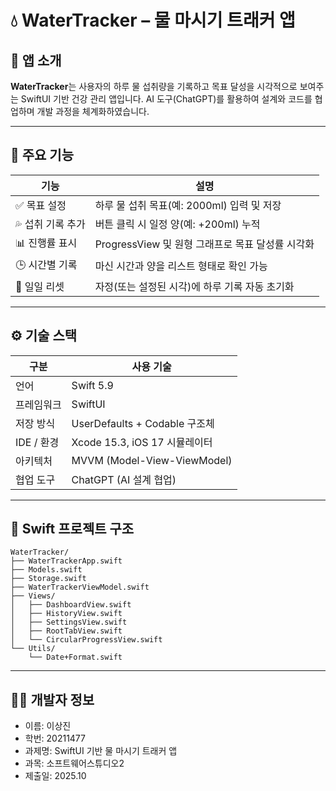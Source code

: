 # 💧 WaterTracker – 물 마시기 트래커 앱

## 📱 앱 소개
**WaterTracker**는 사용자의 하루 물 섭취량을 기록하고 목표 달성을 시각적으로 보여주는 SwiftUI 기반 건강 관리 앱입니다.
AI 도구(ChatGPT)를 활용하여 설계와 코드를 협업하며 개발 과정을 체계화하였습니다.

---
## 🎯 주요 기능
| 기능 | 설명 |
|------|------|
| ✅ 목표 설정 | 하루 물 섭취 목표(예: 2000ml) 입력 및 저장 |
| 💦 섭취 기록 추가 | 버튼 클릭 시 일정 양(예: +200ml) 누적 |
| 📊 진행률 표시 | ProgressView 및 원형 그래프로 목표 달성률 시각화 |
| 🕒 시간별 기록 | 마신 시간과 양을 리스트 형태로 확인 가능 |
| 🔁 일일 리셋 | 자정(또는 설정된 시각)에 하루 기록 자동 초기화 |

---
## ⚙️ 기술 스택
| 구분 | 사용 기술 |
|------|-------------|
| 언어 | Swift 5.9 |
| 프레임워크 | SwiftUI |
| 저장 방식 | UserDefaults + Codable 구조체 |
| IDE / 환경 | Xcode 15.3, iOS 17 시뮬레이터 |
| 아키텍처 | MVVM (Model-View-ViewModel) |
| 협업 도구 | ChatGPT (AI 설계 협업) |

---
## 🧩 Swift 프로젝트 구조
```
WaterTracker/
├── WaterTrackerApp.swift
├── Models.swift
├── Storage.swift
├── WaterTrackerViewModel.swift
├── Views/
│   ├── DashboardView.swift
│   ├── HistoryView.swift
│   ├── SettingsView.swift
│   ├── RootTabView.swift
│   └── CircularProgressView.swift
└── Utils/
    └── Date+Format.swift
```
---
## 👨‍💻 개발자 정보
- 이름: 이상진  
- 학번: 20211477  
- 과제명: SwiftUI 기반 물 마시기 트래커 앱  
- 과목: 소프트웨어스튜디오2  
- 제출일: 2025.10
